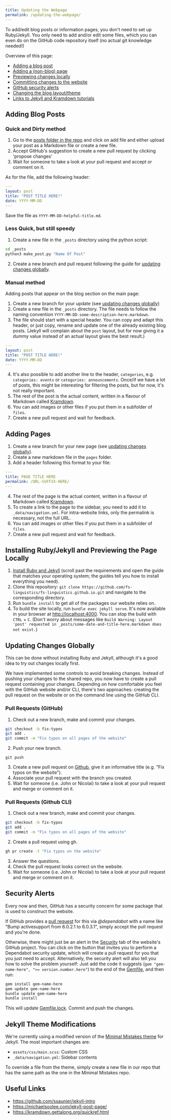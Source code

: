 ```yaml
---
title: Updating the Webpage
permalink: /updating-the-webpage/
---
```


To add/edit blog posts or information pages, you don't need to set up Ruby/Jekyll. You only need to add and/or edit some files, which you can even do on the GitHub code repository itself (no actual git knowledge needed!)

Overview of this page:

- [Adding a blog post](#adding-blog-posts)
- [Adding a (non-blog) page](#adding-pages)
- [Previewing changes locally](#installing-rubyjekyll-and-previewing-the-page-locally)
- [Committing changes to the website](#updating-changes-globally)
- [GitHub security alerts](#security-alerts)
- [Changing the blog layout/theme](#jekyll-theme-modifications)
- [Links to Jekyll and Kramdown tutorials](#useful-links)

## Adding Blog Posts

### Quick and Dirty method

1. Go to the [posts folder in the repo](https://github.com/fs-linguistics/fs-linguistics.github.io/tree/master/_posts) and click on add file and either upload your post as a Markdown file or create a new file.
2. Accept GitHub's suggestion to create a new pull request by clicking 'propose changes'
3. Wait for someone to take a look at your pull request and accept or comment on it.

As for the file, add the following header:

```YAML
---
layout: post
title: "POST TITLE HERE!"
date: YYYY-MM-DD
---
```

Save the file as `YYYY-MM-DD-helpful-title.md`.

### Less Quick, but still speedy

1. Create a new file in the `_posts` directory using the python script:
```bash
cd _posts
python3 make_post.py "Name Of Post"
```
2. Create a new branch and pull request following the guide for [updating changes globally](#updating-changes-globally).

### Manual method

Adding posts that appear on the blog section on the main page:

1. Create a new branch for your update (see [updating changes globally](#updating-changes-globally))
2. Create a new file in the `_posts` directory. The file needs to follow the naming convention `YYYY-MM-DD-some-description-here.markdown`.
3. The file should start with a special header. You can copy and adapt this header, or just copy, rename and update one of the already existing blog posts. (Jekyll will complain about the `post` layout, but for now giving it a dummy value instead of an actual layout gives the best result.)
```YAML
---
layout: post
title: "POST TITLE HERE!"
date: YYYY-MM-DD
---
```
4. It's also possible to add another line to the header, `categories`, e.g. `categories: events` or `categories: announcements`. Once/if we have a lot of posts, this might be interesting for filtering the posts, but for now, it's not really important.
5. The rest of the post is the actual content, written in a flavour of Markdown called [Kramdown](https://kramdown.gettalong.org/quickref.html).
6. You can add images or other files if you put them in a subfolder of `files`.
7. Create a new pull request and wait for feedback.

## Adding Pages

1. Create a new branch for your new page (see [updating changes globally](#updating-changes-globally)).
2. Create a new markdown file in the `pages` folder.
3. Add a header following this format to your file:
```YAML
---
title: PAGE TITLE HERE
permalink: /URL-SUFFIX-HERE/
---
```
4. The rest of the page is the actual content, written in a flavour of Markdown called [Kramdown](https://kramdown.gettalong.org/quickref.html).
5. To create a link to the page to the sidebar, you need to add it to `_data/navigation.yml`. For intra-website links, only the permalink is necessary, not the full URL.
6. You can add images or other files if you put them in a subfolder of `files`.
7. Create a new pull request and wait for feedback.

## Installing Ruby/Jekyll and Previewing the Page Locally

1. [Install Ruby and Jekyll](https://jekyllrb.com/docs/) (scroll past the requirements and open the guide that matches your operating system; the guides tell you how to install everything you need).
2. Clone this repository: `git clone https://github.com/fs-linguistics/fs-linguistics.github.io.git` and navigate to the corresponding directory.
3. Run `bundle install` to get all of the packages our website relies on.
4. To build the site locally, run `bundle exec jekyll serve`. It's now available in your browser at <http://localhost:4000>. You can stop the build with `CTRL` + `C`. (Don't worry about messages like `Build Warning: Layout 'post' requested in _posts/some-date-and-title-here.markdown does not exist.`)

## Updating Changes Globally

This can be done without installing Ruby and Jekyll, although it's a good idea to try out changes locally first.

We have implemented some controls to avoid breaking changes. Instead of pushing your changes to the shared repo, you now have to create a pull request containing your changes. Depending on how comfortable you feel with the GitHub website and/or CLI, there's two approaches: creating the pull request on the website or on the command line using the GitHub CLI.

### Pull Requests (GitHub)

1. Check out a new branch, make and commit your changes.
```bash
git checkout -b fix-typos
git add .
git commit -m "Fix typos on all pages of the website"
```
2. Push your new branch.
```
git push
```
3. Create a new pull request on [Github](https://github.com/fs-linguistics/fs-linguistics.github.io/issues), give it an informative title (e.g. "Fix typos on the website").
4. Associate your pull request with the branch you created.
5. Wait for someone (i.e. John or Nicolai) to take a look at your pull request and merge or comment on it.

### Pull Requests (Github CLI)

1. Check out a new branch, make and commit your changes.
```bash
git checkout -b fix-typos
git add .
git commit -m "Fix typos on all pages of the website"
```
2. Create a pull request using gh.
```bash
gh pr create -t "Fix typos on the website"
```
3. Answer the questions.
4. Check the pull request looks correct on the website.
5. Wait for someone (i.e. John or Nicolai) to take a look at your pull request and merge or comment on it.

## Security Alerts

Every now and then, GitHub has a security concern for some package that is used to construct the website.

If GitHub provides a [pull request](https://github.com/fs-linguistics/fs-linguistics.github.io/pulls) for this via *@dependabot* with a name like "Bump activesupport from 6.0.2.1 to 6.0.3.1", simply accept the pull request and you're done.

Otherwise, there might just be an alert in the [Security](https://github.com/fs-linguistics/fs-linguistics.github.io/security) tab of the website's GitHub project.
You can click on the button that invites you to perform a Dependabot security update, which will create a pull request for you that you just need to accept.
Alternatively, the security alert will also tell you how to solve the problem yourself: Just add the code it suggests (`gem "gem-name-here", ">= version.number.here"`) to the end of the [Gemfile](https://github.com/fs-linguistics/fs-linguistics.github.io/blob/master/Gemfile), and then run:
```bash
gem install gem-name-here
gem update gem-name-here
bundle update gem-name-here
bundle install
```
This will update [Gemfile.lock](https://github.com/fs-linguistics/fs-linguistics.github.io/blob/master/Gemfile.lock).
Commit and push the changes.

## Jekyll Theme Modifications

We're currently using a modified version of the [Minimal Mistakes theme](https://github.com/mmistakes/minimal-mistakes) for Jekyll. The most important changes are:

- `assets/css/main.scss`: Custom CSS
- `_data/navigation.yml`: Sidebar contents

To override a file from the theme, simply create a new file in our repo that has the same path as the one in the Minimal Mistakes repo.

## Useful Links

- <https://github.com/ssaunier/jekyll-intro>
- <https://michaelsoolee.com/jekyll-post-page/>
- <https://kramdown.gettalong.org/quickref.html>
